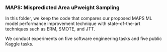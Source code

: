 ### MAPS: Mispredicted Area uPweight Sampling
In this folder, we keep the code that compares our proposed MAPS ML model performance improvement technique with state-of-the-art techniques such as ERM, SMOTE, and JTT.

We conduct experiments on five software engineering tasks and five public Kaggle tasks.
